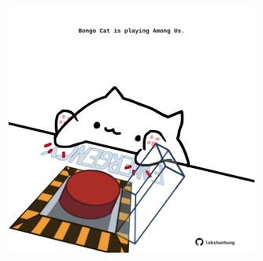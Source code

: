 <!-- built at 02/01/2022, 11:01:12 UTC -->
<p align="center">
  <img width="500" height="500" src="./ReadmeImage.svg">
</p>
